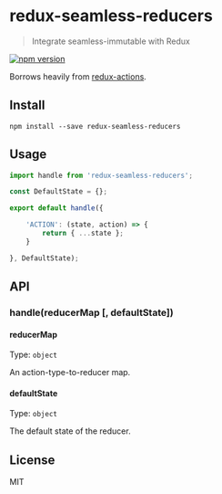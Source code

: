 # redux-seamless-reducers

> Integrate seamless-immutable with Redux

[![npm version](https://img.shields.io/npm/v/redux-seamless-reducers.svg?style=flat-square)](https://www.npmjs.com/package/redux-seamless-reducers)

Borrows heavily from [redux-actions](https://github.com/acdlite/redux-actions).

## Install

```
npm install --save redux-seamless-reducers
```

## Usage

```js
import handle from 'redux-seamless-reducers';

const DefaultState = {};

export default handle({

    'ACTION': (state, action) => {
        return { ...state };
    }

}, DefaultState);
```

## API

### handle(reducerMap [, defaultState])

#### reducerMap

Type: `object`

An action-type-to-reducer map.

#### defaultState

Type: `object`

The default state of the reducer.

## License

MIT

